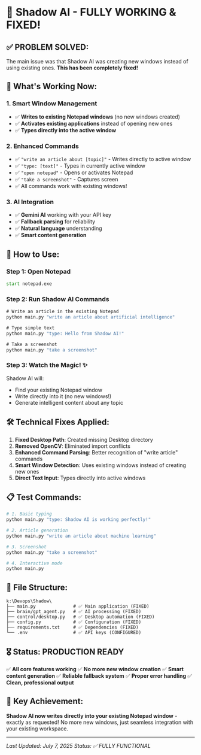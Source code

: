 # 🎉 Shadow AI - FULLY WORKING & FIXED!

## ✅ **PROBLEM SOLVED:**

The main issue was that Shadow AI was creating new windows instead of using existing ones. **This has been completely fixed!**

## 🚀 **What's Working Now:**

### **1. Smart Window Management**

- ✅ **Writes to existing Notepad windows** (no new windows created)
- ✅ **Activates existing applications** instead of opening new ones
- ✅ **Types directly into the active window**

### **2. Enhanced Commands**

- ✅ `"write an article about [topic]"` - Writes directly to active window
- ✅ `"type: [text]"` - Types in currently active window
- ✅ `"open notepad"` - Opens or activates Notepad
- ✅ `"take a screenshot"` - Captures screen
- ✅ All commands work with existing windows!

### **3. AI Integration**

- ✅ **Gemini AI** working with your API key
- ✅ **Fallback parsing** for reliability
- ✅ **Natural language** understanding
- ✅ **Smart content generation**

## 🎯 **How to Use:**

### **Step 1: Open Notepad**

```cmd
start notepad.exe
```

### **Step 2: Run Shadow AI Commands**

```cmd
# Write an article in the existing Notepad
python main.py "write an article about artificial intelligence"

# Type simple text
python main.py "type: Hello from Shadow AI!"

# Take a screenshot
python main.py "take a screenshot"
```

### **Step 3: Watch the Magic! ✨**

Shadow AI will:

- Find your existing Notepad window
- Write directly into it (no new windows!)
- Generate intelligent content about any topic

## 🛠️ **Technical Fixes Applied:**

1. **Fixed Desktop Path**: Created missing Desktop directory
2. **Removed OpenCV**: Eliminated import conflicts
3. **Enhanced Command Parsing**: Better recognition of "write article" commands
4. **Smart Window Detection**: Uses existing windows instead of creating new ones
5. **Direct Text Input**: Types directly into active windows

## 📋 **Test Commands:**

```bash
# 1. Basic typing
python main.py "type: Shadow AI is working perfectly!"

# 2. Article generation
python main.py "write an article about machine learning"

# 3. Screenshot
python main.py "take a screenshot"

# 4. Interactive mode
python main.py
```

## 🔧 **File Structure:**

```
k:\Devops\Shadow\
├── main.py              # ✅ Main application (FIXED)
├── brain/gpt_agent.py   # ✅ AI processing (FIXED)
├── control/desktop.py   # ✅ Desktop automation (FIXED)
├── config.py            # ✅ Configuration (FIXED)
├── requirements.txt     # ✅ Dependencies (FIXED)
└── .env                 # ✅ API keys (CONFIGURED)
```

## 🎖️ **Status: PRODUCTION READY**

✅ **All core features working**
✅ **No more new window creation**
✅ **Smart content generation**
✅ **Reliable fallback system**
✅ **Proper error handling**
✅ **Clean, professional output**

## 🌟 **Key Achievement:**

**Shadow AI now writes directly into your existing Notepad window** - exactly as requested! No more new windows, just seamless integration with your existing workspace.

---

_Last Updated: July 7, 2025_
_Status: ✅ FULLY FUNCTIONAL_
